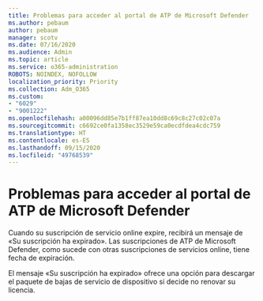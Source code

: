 ```yaml
---
title: Problemas para acceder al portal de ATP de Microsoft Defender
ms.author: pebaum
author: pebaum
manager: scotv
ms.date: 07/16/2020
ms.audience: Admin
ms.topic: article
ms.service: o365-administration
ROBOTS: NOINDEX, NOFOLLOW
localization_priority: Priority
ms.collection: Adm_O365
ms.custom:
- "6029"
- "9001222"
ms.openlocfilehash: a00096dd85e7b1ff87ea10dd8c69c8c27c02c07a
ms.sourcegitcommit: c6692ce0fa1358ec3529e59ca0ecdfdea4cdc759
ms.translationtype: HT
ms.contentlocale: es-ES
ms.lasthandoff: 09/15/2020
ms.locfileid: "49768539"
---
```

# <a name="issues-accessing-the-microsoft-defender-atp-portal"></a>Problemas para acceder al portal de ATP de Microsoft Defender

Cuando su suscripción de servicio online expire, recibirá un mensaje de «Su suscripción ha expirado». Las suscripciones de ATP de Microsoft Defender, como sucede con otras suscripciones de servicios online, tiene fecha de expiración.

El mensaje «Su suscripción ha expirado» ofrece una opción para descargar el paquete de bajas de servicio de dispositivo si decide no renovar su licencia.